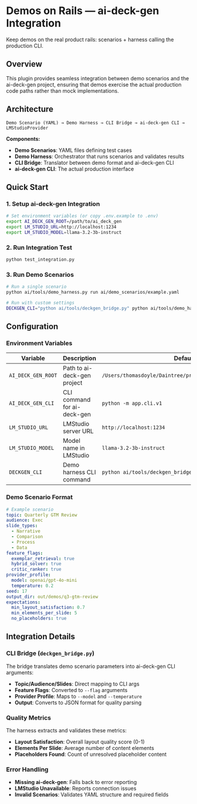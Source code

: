 # Demos on Rails — ai-deck-gen Integration

Keep demos on the real product rails: scenarios + harness calling the production CLI.

## Overview

This plugin provides seamless integration between demo scenarios and the ai-deck-gen project, ensuring that demos exercise the actual production code paths rather than mock implementations.

## Architecture

```
Demo Scenario (YAML) → Demo Harness → CLI Bridge → ai-deck-gen CLI → LMStudioProvider
```

**Components:**
- **Demo Scenarios**: YAML files defining test cases
- **Demo Harness**: Orchestrator that runs scenarios and validates results
- **CLI Bridge**: Translator between demo format and ai-deck-gen CLI
- **ai-deck-gen CLI**: The actual production interface

## Quick Start

### 1. Setup ai-deck-gen Integration

```bash
# Set environment variables (or copy .env.example to .env)
export AI_DECK_GEN_ROOT=/path/to/ai_deck_gen
export LM_STUDIO_URL=http://localhost:1234
export LM_STUDIO_MODEL=llama-3.2-3b-instruct
```

### 2. Run Integration Test

```bash
python test_integration.py
```

### 3. Run Demo Scenarios

```bash
# Run a single scenario
python ai/tools/demo_harness.py run ai/demo_scenarios/example.yaml

# Run with custom settings
DECKGEN_CLI="python ai/tools/deckgen_bridge.py" python ai/tools/demo_harness.py run ai/demo_scenarios/example.yaml
```

## Configuration

### Environment Variables

| Variable | Description | Default |
|----------|-------------|---------|
| `AI_DECK_GEN_ROOT` | Path to ai-deck-gen project | `/Users/thomasdoyle/Daintree/projects/python/ai_deck_gen` |
| `AI_DECK_GEN_CLI` | CLI command for ai-deck-gen | `python -m app.cli.v1` |
| `LM_STUDIO_URL` | LMStudio server URL | `http://localhost:1234` |
| `LM_STUDIO_MODEL` | Model name in LMStudio | `llama-3.2-3b-instruct` |
| `DECKGEN_CLI` | Demo harness CLI command | `python ai/tools/deckgen_bridge.py` |

### Demo Scenario Format

```yaml
# Example scenario
topic: Quarterly GTM Review
audience: Exec
slide_types:
  - Narrative
  - Comparison
  - Process
  - Data
feature_flags:
  exemplar_retrieval: true
  hybrid_solver: true
  critic_ranker: true
provider_profile:
  model: openai/gpt-4o-mini
  temperature: 0.2
seed: 17
output_dir: out/demos/q3-gtm-review
expectations:
  min_layout_satisfaction: 0.7
  min_elements_per_slide: 5
  no_placeholders: true
```

## Integration Details

### CLI Bridge (`deckgen_bridge.py`)

The bridge translates demo scenario parameters into ai-deck-gen CLI arguments:

- **Topic/Audience/Slides**: Direct mapping to CLI args
- **Feature Flags**: Converted to `--flag` arguments
- **Provider Profile**: Maps to `--model` and `--temperature`
- **Output**: Converts to JSON format for quality parsing

### Quality Metrics

The harness extracts and validates these metrics:

- **Layout Satisfaction**: Overall layout quality score (0-1)
- **Elements Per Slide**: Average number of content elements
- **Placeholders Found**: Count of unresolved placeholder content

### Error Handling

- **Missing ai-deck-gen**: Falls back to error reporting
- **LMStudio Unavailable**: Reports connection issues
- **Invalid Scenarios**: Validates YAML structure and required fields
